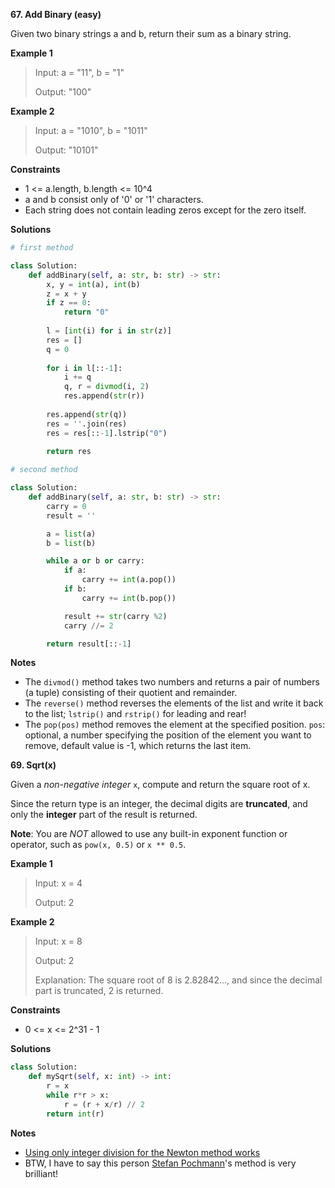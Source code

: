**67. Add Binary (easy)**

Given two binary strings a and b, return their sum as a binary string.


**Example 1**

> Input: a = "11", b = "1"
>
> Output: "100"

**Example 2**

> Input: a = "1010", b = "1011"
> 
> Output: "10101"

**Constraints**

- 1 <= a.length, b.length <= 10^4
- a and b consist only of '0' or '1' characters.
- Each string does not contain leading zeros except for the zero itself.

**Solutions**

```python
# first method

class Solution:
    def addBinary(self, a: str, b: str) -> str:
        x, y = int(a), int(b)
        z = x + y
        if z == 0:
            return "0"
        
        l = [int(i) for i in str(z)]
        res = []
        q = 0
        
        for i in l[::-1]:
            i += q
            q, r = divmod(i, 2)
            res.append(str(r))
        
        res.append(str(q))
        res = ''.join(res)
        res = res[::-1].lstrip("0")
        
        return res
```

```python
# second method

class Solution:
    def addBinary(self, a: str, b: str) -> str:
        carry = 0
        result = ''

        a = list(a)
        b = list(b)

        while a or b or carry:
            if a:
                carry += int(a.pop())
            if b:
                carry += int(b.pop())

            result += str(carry %2)
            carry //= 2

        return result[::-1]
```

**Notes**

- The `divmod()` method takes two numbers and returns a pair of numbers (a tuple) consisting of their quotient and remainder.
- The `reverse()` method reverses the elements of the list and write it back to the list;  `lstrip()` and `rstrip()` for leading and rear!
- The `pop(pos)` method removes the element at the specified position. `pos`: optional, a number specifying the position of the element you want to remove, default value is -1, which returns the last item.

**69. Sqrt(x)**

Given a _non-negative integer_ `x`, compute and return the square root of x.

Since the return type is an integer, the decimal digits are **truncated**, and only the **integer** part of the result is returned.

**Note**: You are _NOT_ allowed to use any built-in exponent function or operator, such as `pow(x, 0.5)` or `x ** 0.5`.

**Example 1**

> Input: x = 4
> 
> Output: 2

**Example 2**

> Input: x = 8
> 
> Output: 2
> 
> Explanation: The square root of 8 is 2.82842..., and since the decimal part is truncated, 2 is returned.

**Constraints**

- 0 <= x <= 2^31 - 1

**Solutions**

```python
class Solution:
    def mySqrt(self, x: int) -> int:
        r = x
        while r*r > x:
            r = (r + x/r) // 2
        return int(r)   
```

**Notes**

- [Using only integer division for the Newton method works](https://en.wikipedia.org/wiki/Integer_square_root#Using_only_integer_division)
- BTW, I have to say this person [Stefan Pochmann](https://leetcode.com/StefanPochmann/)'s method is very brilliant!



